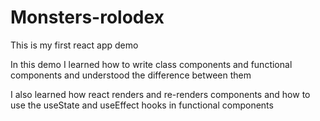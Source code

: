 # Monsters-rolodex 

This is my first react app demo 

In this demo I learned how to write class components and functional components and understood the difference between them

I also learned how react renders and re-renders components and how to use the useState and useEffect hooks in functional components